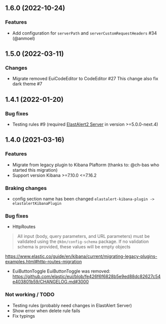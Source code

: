 ## 1.6.0 (2022-10-24)

### Features
- Add configuration for `serverPath` and `serverCustomRequestHeaders` #34 (@anmoel)

## 1.5.0 (2022-03-11)

### Changes
- Migrate removed EuiCodeEditor to CodeEditor #27 This change also fix dark theme #7

## 1.4.1 (2022-01-20)

### Bug fixes
- Testing rules #9 (required [ElastAlert2 Server](https://github.com/Karql/elastalert2-server) in version >=5.0.0-next.4) 

## 1.4.0 (2021-03-16)

### Features
- Migrate from legacy plugin to Kibana Plaftorm (thanks to: @ch-bas who started this migration)
- Support version Kibana >=7.10.0 <=7.16.2

### Braking changes
- config section name has been changed `elastalert-kibana-plugin -> elastalertKibanaPlugin`

### Bug fixes
- HttpRoutes
> All input (body, query parameters, and URL parameters) must be validated using the `@kbn/config-schema` package. If no validation schema is provided, these values will be empty objects

https://www.elastic.co/guide/en/kibana/current/migrating-legacy-plugins-examples.html#http-routes-migration

- EuiButtonToggle
EuiButtonToggle was removed: https://github.com/elastic/eui/blob/fe426f6f6828b5e9ed88dc82627c54e403801b59/CHANGELOG.md#3000

### Not working / TODO
- Testing rules (probably need changes in ElastAlert Server)
- Show error when delete rule fails
- Fix typings